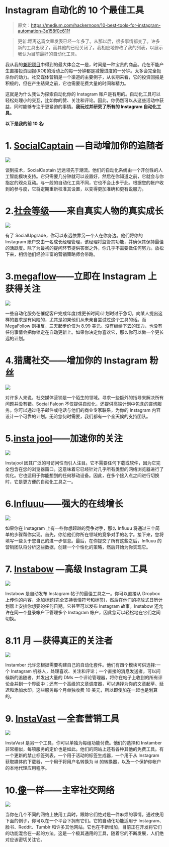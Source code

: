 # Instagram 自动化的 10 个最佳工具

> 原文：<https://medium.com/hackernoon/10-best-tools-for-instagram-automation-3e158f0c611f>

> 更新:距离这篇文章发表已经一年多了。从那以后，很多事情都变了。许多新的工具出现了，而其他的已经关闭了。我相应地修改了我的列表，以展示我认为目前最好的自动化工具。

我从我的[兼职项目](https://www.producthunt.com/@jrdngonen/made)中得到的最大体会之一是，时间是一种宝贵的商品。花在不能产生直接投资回报(ROI)的活动上的每一分钟都是减慢进度的一分钟。太多会完全扼杀你的动力。社交媒体营销是一个渠道的主要例子，从长期来看，它的投资回报是积极的，但在产生结果之前，它也需要花费大量的时间和精力。

这就是为什么我认为探索自动化你的 Instagram 账户是有用的。自动化工具可以轻松处理小的交互，比如你的赞、关注和评论。因此，你仍然可以从这些活动中获益，同时能够专注于更紧迫的事情。**我玩过并研究了所有的 Instagram 自动化工具。**

**以下是我的前 10 名:**

# 1. [SocialCaptain](https://socialcaptain.com/) —自动增加你的追随者

![](img/cb6dab70cbdc98278a6da5d7d27061f7.png)

谈到技术，SocialCaptain 远远领先于潮流。他们的自动化系统由一个开创性的人工智能模块支持。它只需要几分钟就可以设置好，然后在你知道之前，它就会与你指定的观众互动。与一般的自动化工具不同，它也不会止步于此。根据您的帐户收到的参与度，它将定期重新校准其设置，以变得更加准确和更有说服力。

# 2.[社会等级](https://socialupgrade.co/)——来自真实人物的真实成长

![](img/f9f8ababce111269e72bec2f6755e6da.png)

有了 SocialUpgrade，你可以永远依靠另一个人在你身边。他们将你的 Instagram 账户交由一名成长经理管理，该经理将监管其功能，并确保其保持最佳的活跃度。除了为最初的提问环节提供答案之外，你几乎不需要做任何努力。放松下来，相信他们经验丰富的营销策略师会带路。

# 3.[megaflow](https://www.megafollow.com/)——立即在 Instagram 上获得关注

![](img/25c584003bf22b587ac77cb366aa34f6.png)

一些自动化服务在催促客户完成年度(或更长时间)计划时过于急切。向某人提出这样的要求是有风险的，尤其是如果他们从未亲自尝试过这个工具的话。而 MegaFollow 则相反，三天起步价仅为 8.99 美元。没有继续下去的压力，也没有任何事情会把你锁定在自动更新上。如果你决定你喜欢它，那么你可以做一个更长远的计划。

# 4.猎鹰社交——增加你的 Instagram 粉丝

![](img/5744253b8b901eb4421da95a101d38a1.png)

对许多人来说，社交媒体营销是一个陌生的领域。寻求一些额外的指导来解决所有问题并没有错。Social Falcon 不仅提供自动化，还提供高端计划中包含的咨询服务。你可以通过电子邮件或电话与他们的商业专家联系，为你的 Instagram 内容设计一个可靠的计划。无论您何时需要，我们都有一个全天候的支持团队。

# 5.[insta jool](https://www.instajool.com/)——加速你的关注

![](img/bf9c5e7fe3ee1c630649ce3dd73efa9c.png)

Instajool 因其广泛的可访问性而引人注目。它不需要任何下载或软件，因为它完全包含在您的浏览器窗口。这意味着它已经针对几乎所有类型的网络浏览器进行了优化。它也适用于你能想到的任何移动设备。因此，在多个接入点之间进行切换时，它是更方便的自动化工具之一。

# 6.[Influuu](https://influuu.com/)——强大的在线增长

![](img/dca4a2fa94416b00b604e4b9e37b5f47.png)

如果你在 Instagram 上有一些你想超越的竞争对手，那么 Influuu 将通过三个简单的步骤帮你实现。首先，你给他们你所在领域的竞争对手的名字。接下来，您将填写一些关于您自己的进一步信息。最后，在你提交了所有这些之后，Influuu 的营销团队将分析这些数据，创建一个个性化的策略，然后开始为你实现它。

# 7. [Instabow](https://instabow.com) —高级 Instagram 工具

![](img/f0eca81946eefc178e710010346785fd.png)

Instabow 是自动发布 Instagram 帖子的最佳工具之一。你可以直接从 Dropbox 上传你的内容，添加标题(完全支持表情符号和标签)，然后在他们的拖放式日历计划器上安排你想要的任何日期。它甚至可以发布 Instagram 故事。Instabow 还允许在同一个登录帐户下管理多个 Instagram 帐户，因此您可以轻松地在它们之间切换。

# 8.11 月 —获得真正的关注者

![](img/515ab8d1b4a554c5da2c49a1bb34c3b5.png)

Instamber 允许您根据需要构建自己的自动化套件。他们有四个模块可供选择:一个 Instagram 机器人，处理喜欢、关注和评论；一个直接的消息发送者，可以问候新的追随者，并发出大量的 DMs 一个评论管理器，将你在帖子上收到的所有评论合并到一个界面中；还有一个高级的文章调度器，可以选择为你的文章起草、延迟和添加水印。这些服务每个月单独收费 10 美元，所以即使加在一起也是划算的。

# 9. [InstaVast](https://instavast.com/) [](https://falconsocial.co/)—全套营销工具

![](img/264d990545d96fa1b9f606f2f82a104f.png)

InstaVast 是另一个工具，你可以单独为每组功能付费。他们的选择和 Instamber 非常相似，每项服务的定价也是如此。他们的网站上还有各种其他的免费工具。有一个更新的禁止标签列表，一个用于活动的标签生成器，一个用于从 Instagram 获取媒体的下载器，一个用于将用户名转换为 id 的转换器，以及一个保护你帐户的本地代理应用程序。

# 10.[像](http://www.followinglike.com/)一样——主宰社交网络

![](img/4cd405091f9008d987bc245faa9b8ec3.png)

当你在几个不同的网络上使用工具时，跟踪它们绝对是一件麻烦的事情。通过使用下面的例子，你可以在一个平台下拥有它们。它的自动化功能适用于 Instagram、脸书、Reddit、Tumblr 和许多其他网站。它也在不断增加，目前正在开发将它们的功能混合在一起的方法。这是一个极其通用的工具，随着它的不断发展，人们绝对应该密切关注它。